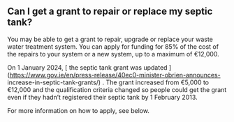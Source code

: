 ##  Can I get a grant to repair or replace my septic tank?

You may be able to get a grant to repair, upgrade or replace your waste water
treatment system. You can apply for funding for 85% of the cost of the repairs
to your system or a new system, up to a maximum of €12,000.

On 1 January 2024, [ the septic tank grant was updated
](https://www.gov.ie/en/press-release/40ec0-minister-obrien-announces-
increase-in-septic-tank-grants/) . The grant increased from €5,000 to €12,000
and the qualification criteria changed so people could get the grant even if
they hadn’t registered their septic tank by 1 February 2013.

For more information on how to apply, see below.
